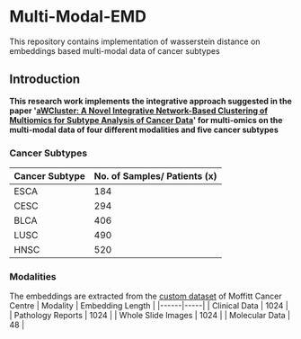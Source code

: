 # Multi-Modal-EMD

This repository contains implementation of wasserstein distance on embeddings based multi-modal data of cancer subtypes 

## Introduction

**This research work implements the integrative approach suggested in the paper '[aWCluster: A Novel Integrative Network-Based Clustering of Multiomics for Subtype Analysis of Cancer Data](https://dl.acm.org/doi/10.1109/TCBB.2020.3039511)' for multi-omics on the multi-modal data of four different modalities and five cancer subtypes**

### Cancer Subtypes

| Cancer Subtype    | No. of Samples/ Patients (x)   |
|------|-----|
| ESCA | 184 |
| CESC | 294 |
| BLCA | 406 |
| LUSC | 490 |
| HNSC | 520 |

### Modalities

The embeddings are extracted from the [custom dataset](https://huggingface.co/datasets/Lab-Rasool/TCGA) of Moffitt Cancer Centre
| Modality    | Embedding Length   |
|------|-----|
| Clinical Data | 1024 |
| Pathology Reports | 1024 |
| Whole Slide Images | 1024 |
| Molecular Data | 48 |


